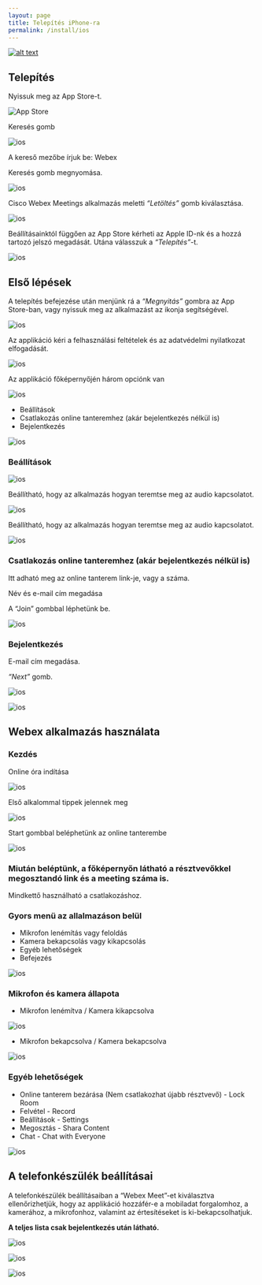 ```yaml
---
layout: page
title: Telepítés iPhone-ra
permalink: /install/ios
---
```


[![alt text](/assets/img/16px-PDF_file_icon.svg.png)](/assets/install/ios.pdf)

## Telepítés

Nyissuk meg az App Store-t.

![App Store](/assets/img/install/ios/image1.png)

Keresés gomb

![ios](/assets/img/install/ios/image2.jpeg)

A kereső mezőbe írjuk be: Webex

Keresés gomb megnyomása.

![ios](/assets/img/install/ios/image3.jpeg)

Cisco Webex Meetings alkalmazás meletti _“Letöltés”_ gomb kiválasztása.

![ios](/assets/img/install/ios/image4.jpeg)

Beállításainktól függően az App Store kérheti az Apple ID-nk és a hozzá tartozó jelszó megadását. Utána válasszuk a _“Telepítés”_-t.

![ios](/assets/img/install/ios/image5.jpeg)

## Első lépések

A telepítés befejezése után menjünk rá a _“Megnyitás”_ gombra az App Store-ban, vagy nyissuk meg az alkalmazást az ikonja segítségével.

![ios](/assets/img/install/ios/image6.jpeg)

Az applikáció kéri a felhasználási feltételek és az adatvédelmi nyilatkozat elfogadását.

![ios](/assets/img/install/ios/image7.jpeg)

Az applikáció főképernyőjén három opciónk van

![ios](/assets/img/install/ios/image8.jpeg)

* Beállítások
* Csatlakozás online tanteremhez (akár bejelentkezés nélkül is)
* Bejelentkezés

![ios](/assets/img/install/ios/image9.jpeg)

### Beállítások

![ios](/assets/img/install/ios/image10.jpeg)

Beállítható, hogy az alkalmazás hogyan teremtse meg az audio kapcsolatot.

![ios](/assets/img/install/ios/image11.jpeg)

Beállítható, hogy az alkalmazás hogyan teremtse meg az audio kapcsolatot.

![ios](/assets/img/install/ios/image12.jpeg)

### Csatlakozás online tanteremhez (akár bejelentkezés nélkül is)

Itt adható meg az online tanterem link-je, vagy a száma.

Név és e-mail cím megadása

A “Join” gombbal léphetünk be.

![ios](/assets/img/install/ios/image13.jpeg)

### Bejelentkezés

E-mail cím megadása.

_“Next”_ gomb. 

![ios](/assets/img/install/ios/image14.jpeg)

![ios](/assets/img/install/ios/image15.jpeg)

## Webex alkalmazás használata

### Kezdés

Online óra indítása

![ios](/assets/img/install/ios/image15.jpeg)

Első alkalommal tippek jelennek meg

![ios](/assets/img/install/ios/image16.jpeg)

Start gombbal beléphetünk az online tanterembe

![ios](/assets/img/install/ios/image17.jpeg)

### Miután beléptünk, a főképernyőn látható a résztvevőkkel megosztandó link és a meeting száma is.

Mindkettő használható a csatlakozáshoz.

### Gyors menü az allalmazáson belül

* Mikrofon lenémítás vagy feloldás
* Kamera bekapcsolás vagy kikapcsolás
* Egyéb lehetőségek
* Befejezés

![ios](/assets/img/install/ios/image18.png)

### Mikrofon és kamera állapota

* Mikrofon lenémítva / Kamera kikapcsolva

![ios](/assets/img/install/ios/image19.png)

* Mikrofon bekapcsolva / Kamera bekapcsolva

![ios](/assets/img/install/ios/image20.png)

### Egyéb lehetőségek

* Online tanterem bezárása (Nem csatlakozhat újabb résztvevő) - Lock Room
* Felvétel - Record
* Beállítások - Settings
* Megosztás - Shara Content
* Chat - Chat with Everyone

![ios](/assets/img/install/ios/image21.jpeg)

## A telefonkészülék beállításai

A telefonkészülék beállításaiban a “Webex Meet”-et kiválasztva ellenőrizhetjük, hogy az applikáció hozzáfér-e a mobiladat forgalomhoz, a kamerához, a mikrofonhoz, valamint az értesítéseket is ki-bekapcsolhatjuk.

__A teljes lista csak bejelentkezés után látható.__

![ios](/assets/img/install/ios/image22.png)

![ios](/assets/img/install/ios/image23.jpeg)

![ios](/assets/img/install/ios/image24.jpeg)
